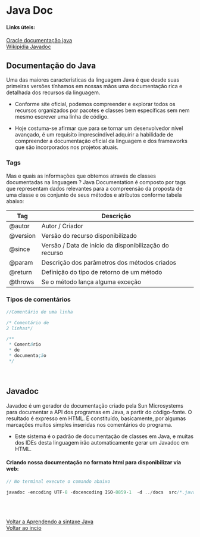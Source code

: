 # Java Doc

#### Links úteis:

[Oracle documentação java](https://docs.oracle.com/javase/8/docs/technotes/guides/troubleshoot/index.html)<br>
[Wikipidia Javadoc](https://pt.wikipedia.org/wiki/Javadoc)

## Documentação do Java
Uma das maiores características da linguagem Java é que desde suas primeiras versões tínhamos em nossas mãos uma documentação rica e detalhada dos recursos da linguagem.

- Conforme site oficial, podemos compreender e explorar todos os recursos organizados por pacotes e classes bem específicas sem nem mesmo escrever uma linha de código.
  
- Hoje costuma-se afirmar que para se tornar um desenvolvedor nível avançado, é um requisito imprescindível adquirir a habilidade de compreender a documentação oficial da linguagem e dos frameworks que são incorporados nos projetos atuais.

### Tags
Mas e quais as informações que obtemos através de classes documentadas na linguagem ? Java Documentation é composto por tags que representam dados relevantes para a compreensão da proposta de uma classe e os conjunto de seus métodos e atributos conforme tabela abaixo:

| Tag | Descrição |
| --- | --- |
| @autor | Autor / Criador |
| @version | Versão do recurso disponibilizado |
| @since | Versão / Data de início da disponibilização do recurso |
| @param | Descrição dos parâmetros dos métodos criados |
| @return | Definição do tipo de retorno de um método |
| @throws | Se o método lança alguma exceção |

### Tipos de comentários 
```java
//Comentário de uma linha

/* Comentário de 
2 linhas*/

/** 
 * Comentário
 * de
 * documentação
 */
```

<br>

## Javadoc
Javadoc é um gerador de documentação criado pela Sun Microsystems para documentar a API dos programas em Java, a partir do código-fonte. O resultado é expresso em HTML. É constituído, basicamente, por algumas marcações muitos simples inseridas nos comentários do programa.

- Este sistema é o padrão de documentação de classes em Java, e muitas dos IDEs
 desta linguagem irão automaticamente gerar um Javadoc em HTML.

#### Criando nossa documentação no formato html para disponibilizar via web:
```java
// No terminal execute o comando abaixo

javadoc -encoding UTF-8 -docencoding ISO-8859-1  -d ../docs  src/*.java
```

<br>

<br>

[Voltar a Aprendendo a sintaxe Java](/Arquivos/Conteudo/2%20-%20Conhecendo%20a%20linguagem%20Java/2.2%20Aprendendo%20a%20sintaxe%20java.md)<br>
[Voltar ao incio](/README.md)